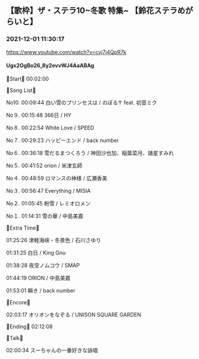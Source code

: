 ## 【歌枠】ザ・ステラ10~冬歌 特集~ 【鈴花ステラめがらいと】
### 2021-12-01 11:30:17
https://www.youtube.com/watch?v=cyj7j4QpR7k
#### Ugx2OgBo26_8y2evvWJ4AaABAg
🔔Start🔔 00:02:00



🔔Song List🔔

No10. 00:09:44 白い雪のプリンセスは / のぼる↑ feat. 初音ミク

No９. 00:15:48 366日 / HY

No８. 00:22:54 White Love / SPEED

No７. 00:29:23 ハッピーエンド / back number

No６. 00:36:18 雪だるまつくろう / 神田沙也加、稲葉菜月、諸星すみれ

No５. 00:41:52 orion / 米津玄師

No４. 00:48:59 ロマンスの神様 / 広瀬香美

No３. 00:56:47 Everything / MISIA

No２. 01:05:45 粉雪 / レミオロメン

No１. 01:14:31 雪の華 / 中島美嘉



🔔Extra Time🔔

01:25:26 津軽海峡・冬景色 / 石川さゆり

01:31:25 白日 / King Gnu

01:38:28 夜空ノムコウ / SMAP

01:44:19 ORION / 中島美嘉

01:53:01 瞬き / back number



🔔Encore🔔

02:03:17 オリオンをなぞる / UNISON SQUARE GARDEN



🔔Ending🔔 02:12:08



🔔Talk🔔

02:00:34 スーちゃんの一番好きな詠唱

